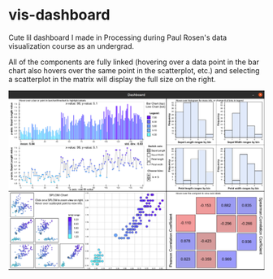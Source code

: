 # vis-dashboard

Cute lil dashboard I made in Processing during Paul Rosen's data visualization course as an undergrad. 

All of the components are fully linked (hovering over a data point in the bar chart also hovers over the same point in the scatterplot, etc.) and selecting a scatterplot in the matrix will display the full size on the right.

![Overview](https://github.com/ashleysuh/vis-dashboard/blob/master/dashboard.png)
